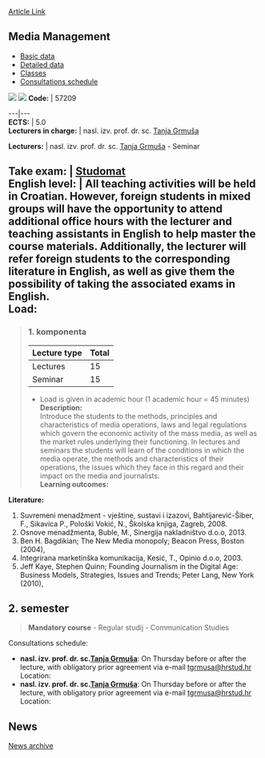 [Article Link](https://www.fhs.hr/en/course/medman)

## Media Management
  * [Basic data](https://www.fhs.hr/en/course/medman#v1id-523803_198441_1_0 "Basic data")
  * [Detailed data](https://www.fhs.hr/en/course/medman#v1id-523803_198441_1_1 "Detailed data")
  * [Classes](https://www.fhs.hr/en/course/medman#v1id-523803_198441_1_2 "Classes")
  * [Consultations schedule](https://www.fhs.hr/en/course/medman#v1id-523803_198441_1_3 "Consultations schedule")


[![](https://www.fhs.hr/img/flags/gif/hr.gif)](https://www.fhs.hr/predmet/medmen) [![](https://www.fhs.hr/img/flags/gif/gb.gif)](https://www.fhs.hr/en/course/medman)
**Code:** |  57209  
  
---|---  
**ECTS:** |  5.0   
**Lecturers in charge:** |  nasl. izv. prof. dr. sc. [Tanja Grmuša](https://www.fhs.hr/staff/tanja.grmusa)   
  
**Lecturers:** |  nasl. izv. prof. dr. sc. [Tanja Grmuša](https://www.fhs.hr/djelatnik/tanja.grmusa) - Seminar  
  
**Take exam:** |  [Studomat](http://www.isvu.hr/studomat)  
**English level:** |  All teaching activities will be held in Croatian. However, foreign students in mixed groups will have the opportunity to attend additional office hours with the lecturer and teaching assistants in English to help master the course materials. Additionally, the lecturer will refer foreign students to the corresponding literature in English, as well as give them the possibility of taking the associated exams in English.   
**Load:**  
---  
> ### 1. komponenta
> | Lecture type | Total  
> ---|---  
> Lectures | 15  
> Seminar | 15  
> * Load is given in academic hour (1 academic hour = 45 minutes)   
**Description:**  
> Introduce the students to the methods, principles and characteristics of media operations, laws and legal regulations which govern the economic activity of the mass media, as well as the market rules underlying their functioning. In lectures and seminars the students will learn of the conditions in which the media operate, the methods and characteristics of their operations, the issues which they face in this regard and their impact on the media and journalists.  
**Learning outcomes:**  

  
**Literature:**  
  1. Suvremeni menadžment - vještine, sustavi i izazovi, Bahtijarević-Šiber, F., Sikavica P., Pološki Vokić, N., Školska knjiga, Zagreb, 2008. 
  2. Osnove menadžmenta, Buble, M., Sinergija nakladništvo d.o.o, 2013. 
  3. Ben H. Bagdikian; The New Media monopoly; Beacon Press, Boston (2004), 
  4. Integrirana marketinška komunikacija, Kesić, T., Opinio d.o.o, 2003. 
  5. Jeff Kaye, Stephen Quinn; Founding Journalism in the Digital Age: Business Models, Strategies, Issues and Trends; Peter Lang, New York (2010), 

  
**2. semester**  
---  
> **Mandatory course** - Regular studij - Communication Studies  
>   
Consultations schedule: 
  * **nasl. izv. prof. dr. sc.[Tanja Grmuša](https://www.fhs.hr/staff/tanja.grmusa)**: 
On Thursday before or after the lecture, with obligatory prior agreement via e-mail tgrmusa@hrstud.hr 
Location: 
  * **nasl. izv. prof. dr. sc.[Tanja Grmuša](https://www.fhs.hr/djelatnik/tanja.grmusa)**: 
On Thursday before or after the lecture, with obligatory prior agreement via e-mail tgrmusa@hrstud.hr 
Location: 


## News
[News archive](https://www.fhs.hr/en/course/medman?@=20pww#news_84615 "News archive")
